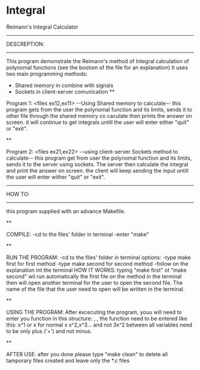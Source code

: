 Integral
========

Reimann's Integral Calculator

*****************************************
DESCREPTION:
*****************************************
This program demonstrate the Reimann's method of Integral calculation of polynomal functions (see the
bootom of the file for an explanation)
It uses two main programming methods:
- Shared memory in combine with signals
- Sockets in client-server comunication
**


Program 1: <files ex12,ex11>
--Using Shared memory to calculate--
this program gets from the user the polynomal function and its limits, sends it to other file through the
shared memory co caculate
then prints the answer on screen.
it will continue to get integrals untill the user will enter either "quit" or "exit".


**


Program 2: <files ex21,ex22>
--using client-server Sockets method to calculate--
this program get from user the polynomal function and its limits, sends it to the server using sockets.
The server then calculate the integral and print the answer on screen.
the client will keep sending the input untill the user will enter wither "quit" or "exit".


******************************************
HOW TO:
******************************************
this program supplied with an advance Makefile.


**


COMPILE:
-cd to the files' folder in terminal
-enter "make"


**


RUN THE PROGRAM:
-cd to the files' folder in terminal
options:
-type make first for first method
-type make second for second method
-follow on the explanation int the terminal
HOW IT WORKS:
typing "make first" ot "make second"
wil run automatically the first file on the method in the terminal
then will open another terminal for the user to open the second file.
The name of the file that the user need to open will be written in the terminal.


**


USING THE PROGRAM:
After excecuting the program, youu will need to enter you function in this structure:
<FUNCTION>, <FROM>, <TO>
the function need to be entered like this:
x^1 or x for normal x
x^2,x^3...
and not 3x^2
between all variables need to be only plus ('+') and not minus.


**


AFTER USE:
after you done please type "make clean" to delete all tamporary files created and leave only the *.c files
